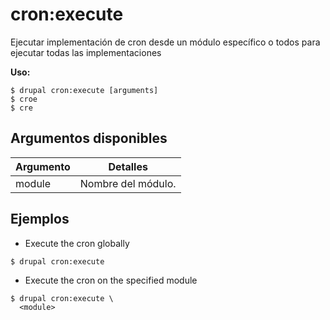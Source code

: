 # cron:execute
Ejecutar implementación de cron desde un módulo específico o todos para ejecutar todas las implementaciones

**Uso:**
```
$ drupal cron:execute [arguments]
$ croe  
$ cre  
```

## Argumentos disponibles
Argumento | Detalles
---------|-------------
module | Nombre del módulo.

## Ejemplos
* Execute the cron globally
```
$ drupal cron:execute

```
* Execute the cron on the specified module
```
$ drupal cron:execute \
  <module>

```
